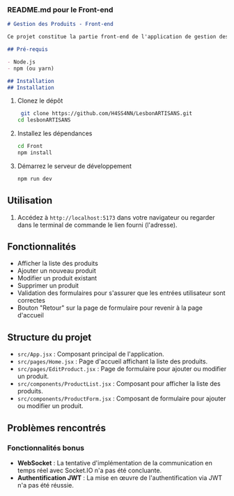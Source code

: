 
### README.md pour le Front-end

````markdown
# Gestion des Produits - Front-end

Ce projet constitue la partie front-end de l'application de gestion des produits, construite avec React et Material-UI.

## Pré-requis

- Node.js
- npm (ou yarn)

## Installation
## Installation
````

1. Clonez le dépôt

   ```sh
    git clone https://github.com/H4SS4NN/LesbonARTISANS.git
   cd lesbonARTISANS
   ```




2. Installez les dépendances

   ```sh
   cd Front
   npm install
   ```

3. Démarrez le serveur de développement
   ```sh
   npm run dev
   ```

## Utilisation

1. Accédez à `http://localhost:5173` dans votre navigateur ou regarder dans le terminal de commande le lien fourni (l'adresse).

## Fonctionnalités

- Afficher la liste des produits
- Ajouter un nouveau produit
- Modifier un produit existant
- Supprimer un produit
- Validation des formulaires pour s'assurer que les entrées utilisateur sont correctes
- Bouton "Retour" sur la page de formulaire pour revenir à la page d'accueil

## Structure du projet

- `src/App.jsx` : Composant principal de l'application.
- `src/pages/Home.jsx` : Page d'accueil affichant la liste des produits.
- `src/pages/EditProduct.jsx` : Page de formulaire pour ajouter ou modifier un produit.
- `src/components/ProductList.jsx` : Composant pour afficher la liste des produits.
- `src/components/ProductForm.jsx` : Composant de formulaire pour ajouter ou modifier un produit.

## Problèmes rencontrés

### Fonctionnalités bonus

- **WebSocket** : La tentative d'implémentation de la communication en temps réel avec Socket.IO n'a pas été concluante.
- **Authentification JWT** : La mise en œuvre de l'authentification via JWT n'a pas été réussie.



```


```
